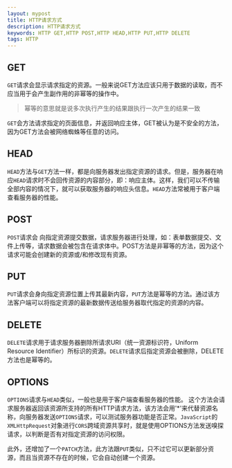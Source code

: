 ```yaml
---
layout: mypost
title: HTTP请求方式
description: HTTP请求方式
keywords: HTTP GET,HTTP POST,HTTP HEAD,HTTP PUT,HTTP DELETE
tags: HTTP
---
```

## GET
`GET`请求会显示请求指定的资源。一般来说GET方法应该只用于数据的读取，而不应当用于会产生副作用的非幂等的操作中。
> 幂等的意思就是说多次执行产生的结果跟执行一次产生的结果一致

`GET`会方法请求指定的页面信息，并返回响应主体，GET被认为是不安全的方法，因为GET方法会被网络蜘蛛等任意的访问。

## HEAD

`HEAD`方法与`GET`方法一样，都是向服务器发出指定资源的请求。但是，服务器在响应`HEAD`请求时不会回传资源的内容部分，即：响应主体。这样，我们可以不传输全部内容的情况下，就可以获取服务器的响应头信息。`HEAD`方法常被用于客户端查看服务器的性能。

## POST

`POST`请求会 向指定资源提交数据，请求服务器进行处理，如：表单数据提交、文件上传等，请求数据会被包含在请求体中。POST方法是非幂等的方法，因为这个请求可能会创建新的资源或/和修改现有资源。

## PUT

`PUT`请求会身向指定资源位置上传其最新内容，`PUT`方法是幂等的方法。通过该方法客户端可以将指定资源的最新数据传送给服务器取代指定的资源的内容。

## DELETE

`DELETE`请求用于请求服务器删除所请求URI（统一资源标识符，Uniform Resource Identifier）所标识的资源。`DELETE`请求后指定资源会被删除，DELETE方法也是幂等的。

## OPTIONS

`OPTIONS`请求与`HEAD`类似，一般也是用于客户端查看服务器的性能。 这个方法会请求服务器返回该资源所支持的所有HTTP请求方法，该方法会用'*'来代替资源名称，向服务器发送`OPTIONS`请求，可以测试服务器功能是否正常。`JavaScript`的`XMLHttpRequest`对象进行`CORS`跨域资源共享时，就是使用OPTIONS方法发送嗅探请求，以判断是否有对指定资源的访问权限。

此外，还增加了一个`PATCH`方法，此方法跟`PUT`类似，只不过它可以更新部分资源，而且当资源不存在的时候，它会自动创建一个资源。
